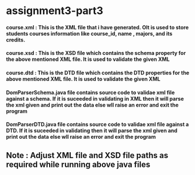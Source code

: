 # assignment3-part3

#### course.xml : This is the XML file that i have generated. OIt is used to store students courses information like course_id, name , majors, and its credits.

#### course.xsd : This is the XSD file which contains the schema property for the above mentioned XML file. It is used to validate the given XML

#### course.dtd : This is the DTD file which contains the DTD properties for the above mentioned XML file. It is used to validate the given XML

#### DomParserSchema.java  file contains source code to validae xml file against a schema. If it is suceeded in validating in XML then it will parse the xml given and print out the data else wll raise an error and exit the program
#### DomParserDTD.java  file contains source code to validae xml file against a DTD. If it is suceeded in validating then it will parse the xml given and print out the data else wll raise an error and exit the program

## Note : Adjust XML file and XSD file paths as required while running above java files
